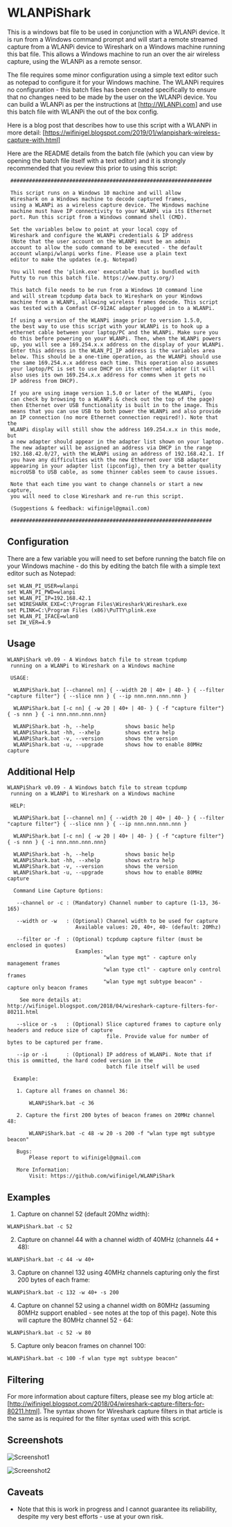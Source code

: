 # WLANPiShark

This is a windows bat file to be used in conjunction with a WLANPi device. It is run from a Windows command prompt and will start a remote streamed capture from a WLANPi device to Wireshark on a Windows machine running this bat file. This allows a Windows machine to run an over the air wireless capture, using the WLANPi as a remote sensor.

The file requires some minor configuration using a simple text editor such as notepad to configure it for your Windows machine. The WLANPi requires no configuration - this batch files has been created specifically to ensure that no changes need to be made by the user on the WLANPi device. You can build a WLANPi as per the instructions at [http://WLANPi.com] and use this batch file with WLANPi the out of the box config.

Here is a blog post that describes how to use this script with a WLANPi in more detail: [https://wifinigel.blogspot.com/2019/01/wlanpishark-wireless-capture-with.html]

Here are the README details from the batch file (which you can view by opening the batch file itself with a text editor) and it is strongly recommended that you review this prior to using this script:

```
 #################################################################
 
 This script runs on a Windows 10 machine and will allow
 Wireshark on a Windows machine to decode captured frames,
 using a WLANPi as a wireless capture device. The Windows machine
 machine must have IP connectivity to your WLANPi via its Ethernet
 port. Run this script from a Windows command shell (CMD).
 
 Set the variables below to point at your local copy of 
 Wireshark and configure the WLANPi credentials & IP address
 (Note that the user account on the WLANPi must be an admin 
 account to allow the sudo command to be executed - the default
 account wlanpi/wlanpi works fine. Please use a plain text
 editor to make the updates (e.g. Notepad)
 
 You will need the 'plink.exe' executable that is bundled with
 Putty to run this batch file. https://www.putty.org/)
 
 This batch file needs to be run from a Windows 10 command line
 and will stream tcpdump data back to Wireshark on your Windows
 machine from a WLANPi, allowing wireless frames decode. This script
 was tested with a Comfast CF-912AC adapter plugged in to a WLANPi.
 
 If using a version of the WLANPi image prior to version 1.5.0, 
 the best way to use this script with your WLANPi is to hook up a
 ethernet cable between your laptop/PC and the WLANPi. Make sure you
 do this before powering on your WLANPi. Then, when the WLANPi powers
 up, you will see a 169.254.x.x address on the display of your WLANPi.
 Enter this address in the WLAN_PI_IP address is the variables area
 below. This should be a one-time operation, as the WLANPi should use
 the same 169.254.x.x address each time. This operation also assumes 
 your laptop/PC is set to use DHCP on its ethernet adapter (it will
 also uses its own 169.254.x.x address for comms when it gets no
 IP address from DHCP).
 
 If you are using image version 1.5.0 or later of the WLANPi, (you
 can check by browsing to a WLANPi & check out the top of the page)
 then Ethernet over USB functionality is built in to the image. This
 means that you can use USB to both power the WLANPi and also provide
 an IP connection (no more Ethernet connection required!). Note that the 
 WLANPi display will still show the address 169.254.x.x in this mode, but
 a new adapter should appear in the adapter list shown on your laptop.
 The new adapter will be assigned an address via DHCP in the range 
 192.168.42.0/27, with the WLANPi using an address of 192.168.42.1. If
 you have any difficulties with the new Ethernet over USB adapter 
 appearing in your adapter list (ipconfig), then try a better quality
 microUSB to USB cable, as some thinner cables seem to cause issues.
 
 Note that each time you want to change channels or start a new capture,
 you will need to close Wireshark and re-run this script. 
 
 (Suggestions & feedback: wifinigel@gmail.com)
 
 #################################################################
```

## Configuration

There are a few variable you will need to set before running the batch file on your Windows machine - do this by editing the batch file with a simple text editor such as Notepad:

```
set WLAN_PI_USER=wlanpi
set WLAN_PI_PWD=wlanpi
set WLAN_PI_IP=192.168.42.1
set WIRESHARK_EXE=C:\Program Files\Wireshark\Wireshark.exe
set PLINK=C:\Program Files (x86)\PuTTY\plink.exe
set WLAN_PI_IFACE=wlan0
set IW_VER=4.9
```
## Usage

```
WLANPiShark v0.09 - A Windows batch file to stream tcpdump
 running on a WLANPi to Wireshark on a Windows machine

 USAGE:

  WLANPiShark.bat [--channel nn] { --width 20 | 40+ | 40- } { --filter "capture filter"} { --slice nnn } { --ip nnn.nnn.nnn.nnn }

  WLANPiShark.bat [-c nn] { -w 20 | 40+ | 40- } { -f "capture filter"} { -s nnn } { -i nnn.nnn.nnn.nnn}

  WLANPiShark.bat -h, --help          shows basic help
  WLANPiShark.bat -hh, --xhelp        shows extra help
  WLANPiShark.bat -v, --version       shows the version
  WLANPiShark.bat -u, --upgrade       shows how to enable 80MHz capture
```
## Additional Help

```
WLANPiShark v0.09 - A Windows batch file to stream tcpdump
 running on a WLANPi to Wireshark on a Windows machine

 HELP:

  WLANPiShark.bat [--channel nn] { --width 20 | 40+ | 40- } { --filter "capture filter"} { --slice nnn } { --ip nnn.nnn.nnn.nnn }

  WLANPiShark.bat [-c nn] { -w 20 | 40+ | 40- } { -f "capture filter"} { -s nnn } { -i nnn.nnn.nnn.nnn}

  WLANPiShark.bat -h, --help          shows basic help
  WLANPiShark.bat -hh, --xhelp        shows extra help
  WLANPiShark.bat -v, --version       shows the version
  WLANPiShark.bat -u, --upgrade       shows how to enable 80MHz capture

  Command Line Capture Options:

   --channel or -c : (Mandatory) Channel number to capture (1-13, 36-165)

   --width or -w   : (Optional) Channel width to be used for capture
                      Available values: 20, 40+, 40- (default: 20Mhz)

   --filter or -f  : (Optional) tcpdump capture filter (must be enclosed in quotes)
                      Examples:
                               "wlan type mgt" - capture only management frames
                               "wlan type ctl" - capture only control frames
                               "wlan type mgt subtype beacon" - capture only beacon frames

    See more details at: http://wifinigel.blogspot.com/2018/04/wireshark-capture-filters-for-80211.html

   --slice or -s   : (Optional) Slice captured frames to capture only headers and reduce size of capture
                                file. Provide value for number of bytes to be captured per frame.

   --ip or -i      : (Optional) IP address of WLANPi. Note that if this is ommitted, the hard coded version in the
                                batch file itself will be used

  Example:

   1. Capture all frames on channel 36:

       WLANPiShark.bat -c 36

   2. Capture the first 200 bytes of beacon frames on 20MHz channel 48:

       WLANPiShark.bat -c 48 -w 20 -s 200 -f "wlan type mgt subtype beacon"

   Bugs:
       Please report to wifinigel@gmail.com

   More Information:
       Visit: https://github.com/wifinigel/WLANPiShark
```
## Examples

1. Capture on channel 52 (default 20Mhz width):

```
WLANPiShark.bat -c 52
```

2. Capture on channel 44 with a channel width of 40MHz (channels 44 + 48):

```
WLANPiShark.bat -c 44 -w 40+
```

3. Capture on channel 132 using 40MHz channels capturing only the first 200 bytes of each frame:

```
WLANPiShark.bat -c 132 -w 40+ -s 200
```

4. Capture on channel 52 using a channel width on 80MHz (assuming 80MHz support enabled - see notes at the top of this page). Note this will capture the 80MHz channel 52 - 64:

```
WLANPiShark.bat -c 52 -w 80
```

5. Capture only beacon frames on channel 100:

```
WLANPiShark.bat -c 100 -f wlan type mgt subtype beacon"
```

## Filtering
For more information about capture filters, please see my blog article at: [http://wifinigel.blogspot.com/2018/04/wireshark-capture-filters-for-80211.html]. The syntax shown for Wireshark capture filters in that article is the same as is required for the filter syntax used with this script.

## Screenshots

![Screenshot1](https://github.com/wifinigel/WLANPiShark/blob/master/screenshot1.png)

![Screenshot2](https://github.com/wifinigel/WLANPiShark/blob/master/screenshot2.png)

## Caveats
- Note that this is work in progress and I cannot guarantee its reliability, despite my very best efforts - use at your own risk.
